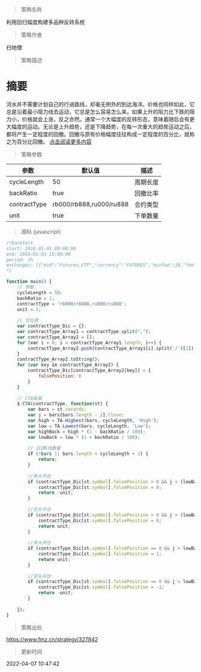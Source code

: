 
> 策略名称

利用回归幅度构建多品种反转系统

> 策略作者

扫地僧

> 策略描述

# 摘要
河水并不需要计划自己的行进路线，却毫无例外的到达海洋。价格也同样如此，它总是沿着最小阻力线去运动，它总是怎么容易怎么来。如果上升的阻力比下跌的阻力小，价格就会上涨，反之亦然。通常一个大幅度的反转形态，意味着随后会有更大幅度的运动。无论是上升趋势，还是下降趋势，在每一次重大的趋势运动之后，都将产生一定程度的回撤。回撤与原有价格幅度往往构成一定程度的百分比，就称之为百分比回撤。
[点击阅读更多内容](https://www.fmz.cn/digest-topic/4390)

> 策略参数



|参数|默认值|描述|
|----|----|----|
|cycleLength|50|周期长度|
|backRatio|true|回撤比率|
|contractType|rb000/rb888,ru000/ru888|合约类型|
|unit|true|下单数量|


> 源码 (javascript)

``` javascript
/*backtest
start: 2016-01-01 09:00:00
end: 2019-01-01 15:00:00
period: 1h
exchanges: [{"eid":"Futures_CTP","currency":"FUTURES","minfee":10,"fee":[0,0]}]
*/

function main() {
    // 参数
    cycleLength = 50;                                                    // 周期长度
    backRatio = 1;                                                       // 回撤比率
    contractType = 'rb000/rb888,ru000/ru888';                            // 合约类型
    unit = 1;                                                            // 下单数量
    
    // 仓位表
    var contractType_Dic = {};                                           // 创建一个空对象，用于接收不同的合约类型
    var contractType_Array1 = contractType.split(",");                   // 分割合约类型参数
    var contractType_Array2 = [];                                        // 创建一个空数组，用于接收不同的交易合约
    for (var i = 0; i < contractType_Array1.length; i++) {               // 遍历每个设置的合约
        contractType_Array2.push(contractType_Array1[i].split('/')[1]);  // 分别存储交易合约
    }
    contractType_Array2.toString();                                      // 把数组转变为字符串
    for (var key in contractType_Array2) {                               // 遍历字符串
        contractType_Dic[contractType_Array2[key]] = {
            falsePosition: 0                                             // 把每个交易合约的初始仓位赋值为0
        }
    }
    
    // CTA框架
    $.CTA(contractType, function(st) {
        var bars = st.records;                                           // 获取K线数组
        var j = bars[bars.length - 2].Close;                             // 获取上根K线收盘价
        var high = TA.Highest(bars, cycleLength, 'High');                // 计算N日内的最高价
        var low = TA.Lowest(bars, cycleLength, 'Low');                   // 计算N日内的最低价
        var highBack = high * (1 - backRatio / 100);                     // 计算N日内的最高价的回撤1%的值
        var lowBack = low * (1 + backRatio / 100);                       // 计算N日内的最低价的回撤1%的值
        
        // 过滤K线数量
        if (!bars || bars.length < cycleLength + 1) {
            return;
        }
        
        //多头平仓
        if (contractType_Dic[st.symbol].falsePosition > 0 && j < (lowBack + highBack) / 2) {
            contractType_Dic[st.symbol].falsePosition = 0;
            return -unit;
        }
        
        //空头平仓
        if (contractType_Dic[st.symbol].falsePosition < 0 && j > (lowBack + highBack) / 2) {
            contractType_Dic[st.symbol].falsePosition = 0;
            return unit;
        }
        
        //多头开仓
        if (contractType_Dic[st.symbol].falsePosition == 0 && j > lowBack && j > highBack) {
            contractType_Dic[st.symbol].falsePosition = 1;
            return unit;
        }
        
        //空头开仓
        if (contractType_Dic[st.symbol].falsePosition == 0 && j < lowBack && j < highBack) {
            contractType_Dic[st.symbol].falsePosition = -1;
            return -unit;
        }
        
    });
}
```

> 策略出处

https://www.fmz.cn/strategy/327842

> 更新时间

2022-04-07 10:47:42
